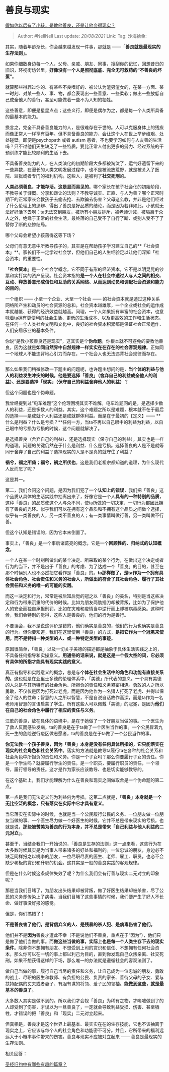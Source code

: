 # 善良与现实

[假如你以后有了小孩，是教他善良，还是让他变得现实？](https://www.zhihu.com/question/368072674/answer/1009483941)

> Author: #NellNell
> Last update: *20/08/2021*
> Link:
> Tag:
> 沙海拾金:

其实，随着年龄渐长，你会越来越发现一件事，那就是 ——「**善良就是最现实的生存法则**」。

如果你细数身边每一个人，父母、亲戚、朋友、同事，搜刮你的记忆，回想昔日的旧识，环视街坊邻里，**好像没有一个人是彻彻底底、完全无可救药的“不善良的坏蛋”**。

就算那些得罪过你的、有某些不良嗜好的、被公认为渣男渣女的，在某一方面、某一时刻、对某一些人、事、物，都会表现出一些善意、一些柔软；做出一些放低自己成全他人的善行，甚至可能做着一些不为人知的牺牲。

这些善意，即便是星星点点；这些义行，即便是偶尔为之，都是每一个人类所具备的最基本的能力。

换言之，完全不具备善良能力的人，是很难存在于世的。人可以克服身体上的残疾而像正常人一样享有百年。但不具备善良的能力，会让这个人在世上举步维艰、处处碰壁。即便是psychopath 或者 autism 患者，不也要学习如何与人友善的生活吗？只不过他们天生缺乏了一些特质，要比正常人付出更多的努力、经过系统的干预训练才能比较顺利的生活下去。

不具备善良能力的人，在人类演化的初期阶段大多都被淘汰了，运气好遗留下来的一些异数，在漫长的人类文明发展过程中，也不是被流放荒野，就是被关入了医院、监狱或者专门的福利机构。这些人，是被判了**社交死刑**的。

**人类必须善良，才能存活。这是显而易见的**。哪个家长在孩子社会化的初始阶段，不教导关于慷慨、分享和谦让的法则？不教导诚实、正直、与人为善？哪个正常时期下的正常家长会教孩子去偷去抢、去欺骗去伤害？父母这么教，并非是他们经过了什么伦理上的思辨、得出了善良是好品质的结论，而是因为若非如此，小孩就无法好好活下去啊：ta无法交到朋友，被所有小朋友排斥，被老师训诫，被隔离于众人之外，绝缘于正常的社会生活，最终落的自己受不了自行了断、或别人受不了了替你了断的悲惨结局。

哪个父母会希望小孩落得这等下场？

父母们有意无意中所教导孩子的，其实是在帮助孩子学习建立自己的**「社会资本」**。家长们不一定学过社会学，但他们自己的人生经验足以让他们深知「社会资本」的重要性。

「**社会资本**」是一个社会学概念。它不同于有形的经济资本，它不是以明晃晃的钞票和实打实的资产呈现。社会资本指的**是一个人在社会中透过人与人之间的相交、互动、释放善意形成信任和互助的关系网络、从而达到动员和调配社会资源和能力的目的。**

一个组织 —— 小至一个企业、大至一个社会 —— 的社会资本就是透过这种关系网络所产生和动员的社会资源的总和。社会资本越雄厚，一个企业或社会的运作成本就越低、获得的经济效益就越高。同理，一个人如果拥有丰富的社会资本，也意味着ta拥有更便利的社会生活、更低的生活成本、以及更高效的工作和生活状态。在任何一个人类社会文明和文化中，良好的社会资本积累都是保证社会正常运作、人们安居乐业的基本条件。

你说“是教小孩善良还是现实”，这其实是个**伪命题**。你根本就不可避免的要教他善良，因为这就是**如同自然界中自然规律一样实实在在存在的社会客观规律**。正如同一个地球人不能违背地心引力而存在，一个社会人也无法违背社会规律而存在。

---

那么如果我们稍微修改一下题主的问题呢，也许题主想问的是，**当个体的利益与他人的利益发生冲突的时候，他是要选择「善良」（舍弃自己的利益成全他人的利益）、还是要选择「现实」（保守自己的利益舍弃他人的利益）**？

但这个问题也是个伪命题。

我曾经提到过“电车难题”这个伦理困境其实不难解。电车难题问的是，是选择少数人的利益，还是多数人的利益。其实，这个难题之所以是难题，根本就不在于最后的选择——是成就个人利益还是成就群体利益。而是在于最初的【定义】—— **什么是利益？什么是亏损？**任何一方，当ta不再以自己眼中的利益为利益，以自己眼中的亏损为亏损的时候，这个问题就解决了。

是选择善良（舍弃自己的利益）、还是选择现实（保守自己的利益），其实也是一样的道理。问题的关键仍然在于什么是利益、什么是亏损。选择善良的人是不是就等同于舍弃了自己的利益？选择现实的人是不是真的就守住了利益？

**祸兮，福之所倚；福兮，祸之所伏也**。这是我们老祖宗都知道的道理，为什么现代人反而忘了呢？

这是其一。

第二，我们会问这个问题，是因为我们犯了一个**认知上的错误**，我们把「善良」这个品质从具体的生活实践中抽离出来了，好像它是一个人**具有的一种特别的品质**，这种「善良」的品质使这个人与众不同，使ta所做的一切决定、一切行为都因此拥有了善良的光环。似乎我们可以在拥有这个品质和不拥有这个品质之间做个选择，似乎有一类善良的人，另一类不善良的人；有一类事情叫做行善，另一类叫做不行善。

但这个认知是错误的，因为它本末倒置了。

事实上，「善良」是一个事后诸葛亮的概念，它是一个**回顾性的、归纳式的认知概念**。

一个人在某一个时刻所做出的某个决定、所采取的某个行为，在做出这个决定或者行为的当下，并不是出于「善良」的考虑、为了达成一个「善良」的目的，甚至在那个时候别人也不必然把它看作是「善良」的。**ta那样做了，是ta作为一个拥有具体社会角色、社会责任和义务的社会人，所做出的符合了其社会角色、履行了其社会责任和义务的唯一的可能的实践**。

而这一决定和行为，常常是被后知后觉的冠之以「善良」的美名，特别是当这些决定和行为带来沉重的代价的时候。比如为朋友两肋插刀却被背叛，比如为了保护他人的安全而独自承担刑罚，比如在灾难和疫情当中逆行而上却被病毒感染。这种时候，我们会特别的觉得，这些人是善良的，他们的行为是善行。

不要误会，我不是说这评价是错的，他们确实是善良的，他们的行为也确实是善良的行为。但你要知道，我们在这里使用「善良」的方式，**是把它作为一个冠冕来使用，而不是特指一种类型的人、或一种特定类型的事迹**。

原因很简单，「善良」以及一切关乎美德的描述都是抽象于具体生活实践之上的，不具备任何指导和实操意义。**用通俗的话来说，就是这是一个假大空的词，它必须有具体的所指才能具有现实实践的意义**。

真正有指导和实践意义的概念，总是与**个体在社会生活中的角色和功能有直接关系的**。这也就是在亚里士多德的伦理体系中，「美德」所代表的意义。一个具有美德的人总是与其所特有的社会角色、所担负的责任和义务紧密相连。勇敢的人之所以勇敢，不仅仅是因为打死过老虎，而是因为他作为一名猎人打死了老虎、并得以保全了他人的性命；智慧的人之所以智慧，不是自说自话故作高深，而是ta作为一名老师用智慧的言语启蒙了学生。所有这些人可以佩戴「美德」的冠冕，是因为**他们在自己的社会角色中履行了相应的责任与义务**。

江歌的善良，放在具体的语境中，是在于她做了一个好朋友当做的事。一个医生为了救人反而感染发病，ta的善良是在于ta做了一个医生当作的事。一个公民冒着九死一生的危险逆行疫区做志愿者，ta的善良是在于ta做了一个公民当作的事。

**你无法教一个孩子善良，因为「善良」本身是没有任何具体所指的，它只能落实在现实的社会角色和社会关系中**。落实的方法就是教导ta履行ta在各种的社会关系和社会角色中所担负的责任和义务。你是一个子女吗？那么你要履行子女的责任。你是一个学生吗？就要履行学生的责任。是一个职员，要履行职员的责任，一个领导，履行领导的责任。这才是作为家长应该教导、也是切实能够教导的。

在这个基础上，我们才能理解为什么在善良和现实之间做取舍是一个伪命题的第二点。

第一点是我们无法定义何为利益何为亏损。这第二点就是，「**善良」本身就是一个无比空泛的概念，只有落实在实际中它才具有意义**。

当它落实在实际中的时候，也就是当一个公民履行公民的义务、一位朋友做一位朋友当做的事、一个医生尽力做一个好医生的时候，它并不总是带来现实的亏损。也就是说，**那些被赞美为善良的行为本身，并不总是带来「自己利益与他人利益的二元对立」**。

甚至于，当结合我们一开始说的，「善良是生存的法则」这一点来看，这些行为在大多数时候其实是为当事人带来诸多的好处和福利的。一位忠诚的朋友，身边必不缺乏同样报之以桃李的朋友，一位尽职尽责的医生、老师、雇工、职员，也必不会缺少老板的赏识和升职的机会。这其实是一般的善良实践的客观规律。

但是在什么时候这条规律失效了呢？为什么我们会有行善与现实二元对立的印象呢？

那是当我们目睹了，为朋友出头结果却被背叛，做了好医生结果却被杀害，尽了公民的义务却传染上了病毒。当我们目睹了这些事情的时候，我们便产生了好人不长命、做好事没好报的感觉。

但是，你们搞错了！

**不是善良害了他们，是背信弃义的人、是残暴的杀人犯、是病毒伤害了他们。**

他们并不是**因为**善良才遭此不幸（不是说他们不善良，重点在于“因为”），他们只是做了他们当做的事。而**做这些当做的事，实际上也是每一个人类生存下去的现实条件**。除非你不想拥有朋友、不想受到上司的赏识和信任、不想拥有任何社会资本，那么你可以在一切的事上都以利己为目的，直到你发现自己众叛亲离、社交死刑。如果不想获得这样的下场，那么唯一的办法就是遵循社会的客观法则了。

做自己当做的事，履行自己当尽的责任和义务，让自己成为一位忠诚的朋友、勇敢的战士、尽职的医生和教师、有负担的公民、负责的家长、善待父母的子女、爱与扶持配偶的丈夫或者妻子、有胆有谋的将领、爱子民的领袖。**能做到这些，就是最基本的善良了**。

大多数人其实是做不到的。所以我们才会视「善良」为稀有之物，才唏嘘做到了的人却受到了伤害，才误以为一旦善良了，一定就会导致利益受损、伤害、甚至牺牲，才错误的把「善良」和「现实」二元对立起来。

但真相是，善良才是这个世界上最基本、最实实在在的生存技能，它也不该抽离于现实之上，它应该与每个人的社会角色和功能密不可分。并且，它所带来的福利远远大于小概率事件带来的伤害。善良与现实不应被对立起来 —— 善良是最现实的生存法则。

相关回答：

[圣经旧约中有哪些有趣的篇章？](https://www.zhihu.com/question/33243135/answer/636975924)
